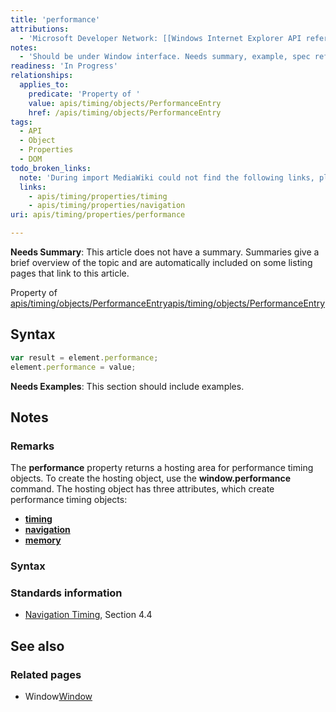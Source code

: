 ```yaml
---
title: 'performance'
attributions:
  - 'Microsoft Developer Network: [[Windows Internet Explorer API reference](http://msdn.microsoft.com/en-us/library/ie/hh828809%28v=vs.85%29.aspx) Article]'
notes:
  - 'Should be under Window interface. Needs summary, example, spec reference'
readiness: 'In Progress'
relationships:
  applies_to:
    predicate: 'Property of '
    value: apis/timing/objects/PerformanceEntry
    href: /apis/timing/objects/PerformanceEntry
tags:
  - API
  - Object
  - Properties
  - DOM
todo_broken_links:
  note: 'During import MediaWiki could not find the following links, please fix and adjust this list.'
  links:
    - apis/timing/properties/timing
    - apis/timing/properties/navigation
uri: apis/timing/properties/performance

---
```

**Needs Summary**: This article does not have a summary. Summaries give a brief overview of the topic and are automatically included on some listing pages that link to this article.

Property of [apis/timing/objects/PerformanceEntry](/apis/timing/objects/PerformanceEntry)[apis/timing/objects/PerformanceEntry](/apis/timing/objects/PerformanceEntry)

## Syntax

``` js
var result = element.performance;
element.performance = value;
```

**Needs Examples**: This section should include examples.

## Notes

### Remarks

The **performance** property returns a hosting area for performance timing objects. To create the hosting object, use the **window.performance** command. The hosting object has three attributes, which create performance timing objects:

-   [**timing**](/w/index.php?title=apis/timing/properties/timing&action=edit&redlink=1)
-   [**navigation**](/w/index.php?title=apis/timing/properties/navigation&action=edit&redlink=1)
-   [**memory**](/apis/timing/properties/memory)

### Syntax

### Standards information

-   [Navigation Timing](http://go.microsoft.com/fwlink/p/?linkid=210425), Section 4.4

## See also

### Related pages

-   Window[Window](/dom/Window)
